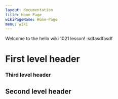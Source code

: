 ```yaml
---
layout: documentation
title: Home Page
wikiPageName: Home-Page
menu: wiki
---
```


Welcome to the hello wiki 1021 lesson! :sdfasdfasdf


# First level header

### Third level header    ###

## Second level header ######
